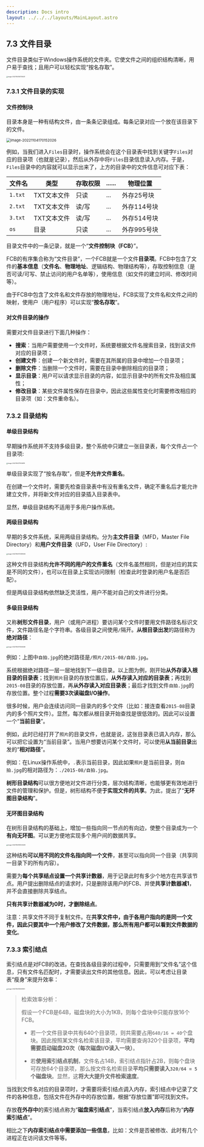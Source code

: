 ```yaml
---
description: Docs intro
layout: ../../../layouts/MainLayout.astro
---
```


 ## 7.3 文件目录

文件目录类似于Windows操作系统的文件夹。它使文件之间的组织结构清晰，用户易于查找；且用户可以轻松实现“按名存取”。

<img src="https://images.drshw.tech/images/notes/image-20221104163734621.png" alt="image-20221104163734621" style="zoom: 25%;" />

### 7.3.1 文件目录的实现

#### 文件控制块

目录本身是一种有结构文件，由一条条记录组成。每条记录对应一个放在该目录下的文件。

<img src="https://images.drshw.tech/images/notes/image-20221104170152026.png" alt="image-20221104170152026" style="zoom: 67%;" />

例如，当我们进入`Files`目录时，操作系统会在这个目录表中找到关键字`Files`对应的目录项（也就是记录），然后从外存中将`Files`目录信息读入内存。于是，`Files`目录中的内容就可以显示出来了，上方的目录中的文件信息可对应下表：

| 文件名  | 类型        | 存取权限 | ...... | 物理位置    |
| ------- | ----------- | -------- | ------ | ----------- |
| `1.txt` | TXT文本文件 | 只读     | ...    | 外存25号块  |
| `2.txt` | TXT文本文件 | 读/写    | ...    | 外存114号块 |
| `3.txt` | TXT文本文件 | 读/写    | ...    | 外存514号块 |
| `os`    | 目录        | 只读     | ...    | 外存995号块 |

目录文件中的一条记录，就是一个“**文件控制块（FCB）**”。

FCB的有序集合称为“文件目录”，一个FCB就是一个文件**目录项**。FCB中包含了文件的**基本信息**（**文件名**、**物理地址**、逻辑结构、物理结构等），存取控制信息（是否可读/可写、禁止访问的用户名单等），使用信息（如文件的建立时间、修改时间等）。

由于FCB中包含了文件名和文件存放的物理地址，FCB实现了文件名和文件之间的映射，使用户（用户程序）可以实现“**按名存取**”。

#### 对文件目录的操作

需要对文件目录进行下面几种操作：

+ **搜索**：当用户需要使用一个文件时，系统要根据文件名搜索目录，找到该文件对应的目录项；
+ **创建文件**：创建一个新文件时，需要在其所属的目录中增加一个目录项；
+ **删除文件**：当删除一个文件时，需要在目录中删除相应的目录项；
+ **显示目录**：用户可以请求显示目录的内容，如显示目录中的所有文件及相应属性；
+ **修改目录**：某些文件属性保存在目录中，因此这些属性变化时需要修改相应的目录项（如：文件重命名）。

### 7.3.2 目录结构

#### 单级目录结构

早期操作系统并不支持多级目录，整个系统中只建立一张目录表，每个文件占一个目录项:

<img src="https://images.drshw.tech/images/notes/image-20221104171934818.png" alt="image-20221104171934818" style="zoom:25%;" />

单级目录实现了“按名存取”，但是**不允许文件重名**。

在创建一个文件时，需要先检查目录表中有没有重名文件，确定不重名后才能允许建立文件，并将新文件对应的目录插入目录表中。

显然，单级目录结构不适用于多用户操作系统。

#### 两级目录结构

早期的多文件系统，采用两级目录结构。分为**主文件目录**（MFD，Master File Directory）和**用户文件目录**（UFD，User File Directory）:

<img src="https://images.drshw.tech/images/notes/image-20221104172338494.png" alt="image-20221104172338494" style="zoom:25%;" />

这种文件目录结构**允许不同的用户的文件重名**（文件名虽然相同，但是对应的其实是不同的文件），也可以在目录上实现访问限制（检查此时登录的用户名是否匹配）。

但是两级目录结构依然缺乏灵活性，用户不能对自己的文件进行分类。

#### 多级目录结构

又称**树形文件目录**，用户（或用户进程）要访问某个文件时要用文件路径名标识文件，文件路径名是个字符串。各级目录之间使用`/`隔开。**从根目录出发**的路径称为**绝对路径**：

<img src="https://images.drshw.tech/images/notes/image-20221104173046266.png" alt="image-20221104173046266" style="zoom:25%;" />

例如：上图中`自拍.jpg`的绝对路径是`/照片/2015-08/自拍.jpg`。

系统根据绝对路径一层一层地找到下一级目录。以上图为例，刚开始**从外存读入根目录的目录表**；找到`照片`目录的存放位置后，**从外存读入对应的目录表**；再找到`2015-08`目录的存放位置，再**从外存读入对应目录表**；最后才找到文件`自拍.jpg`的存放位置。整个过程**需要3次读磁盘I/O操作**。

很多时候，用户会连续访问同一目录内的多个文件（比如：接连查看`2015-08`目录内的多个照片文件）。显然，每次都从根目录开始查找是很低效的。因此可以设置一个“**当前目录**”。

例如，此时已经打开了`照片`的目录文件，也就是说，这张目录表已调入内存，那么可以把它设置为“当前目录”。当用户想要访问某个文件时，可以使用**从当前目录**出发的“**相对路径**”。

例如：在Linux操作系统中，`.`表示当前目录，因此如果`照片`是当前目录，则`自拍.jpg`的相对路径为：`./2015-08/自拍.jpg`。

**树形目录结构**可以很方便地对文件进行分类，层次结构清晰，也能够更有效地进行文件的管理和保护。但是，树形结构不便**于实现文件的共享**。为此，提出了“**无环图目录结构**”。

#### 无环图目录结构

在树形目录结构的基础上，增加一些指向同一节点的有向边，使整个目录成为一个**有向无环图**。可以更方便地实现多个用户间的数据共享。

<img src="https://images.drshw.tech/images/notes/image-20221104193024226.png" alt="image-20221104193024226" style="zoom:25%;" />

这种结构**可以用不同的文件名指向同一个文件**，甚至可以指向同一个目录（共享同一目录下的所有内容）。

需要为**每个共享结点设置一个共享计数器**，用于记录此时有多少个地方在共享该节点。用户提出删除结点的请求时，只是删除该用户的FCB、并使**共享计数器减1**，并不会直接删除共享结点。

**只有共享计数器减为0时，才删除结点**。

注意：共享文件不同于复制文件。在**共享文件中，由于各用户指向的是同一个文件，因此只要其中一个用户修改了文件数据，那么所有用户都可以看到文件数据的变化**。

### 7.3.3 索引结点

索引结点是对FCB的改进。在查找各级目录的过程中，只需要用到“文件名”这个信息，只有文件名匹配时，才需要读出文件的其他信息。因此，可以考虑让目录表“瘦身”来提升效率：

<img src="https://images.drshw.tech/images/notes/image-20221104193459141.png" alt="image-20221104193459141" style="zoom:25%;" />

> 检索效率分析：
>
> 假设一个FCB是64B，磁盘块的大小为1KB，则每个盘块中只能存放16个FCB。
>
> + 若一个文件目录中共有640个目录项，则共需要占用`640/16 = 40`个盘块。因此按照某文件名检索该目录，平均需要查询320个目录项，**平均需要启动磁盘20次（每次磁盘I/O读入一块）**。
>
> + 若**使用索引结点机制**，文件名占14B，索引结点指针占2B，则每个盘块可存放64个目录项，那么按文件名检索目录**平均只需要读入`320/64 = 5`个磁盘块**。显然，这**将大大提升文件检索速度**。

当找到文件名对应的目录项时，才需要将索引结点调入内存，索引结点中记录了文件的各种信息，包括文件在外存中的存放位置，根据“存放位置”即可找到文件。

存放**在外存中**的索引结点称为“**磁盘索引结点**”，当索引结点**放入内存**后称为“**内存索引结点**”。

相比之下**内存索引结点中需要添加一些信息**，比如：文件是否被修改、此时有几个进程正在访问该文件等等。